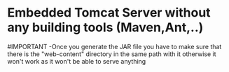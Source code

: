 # Embedded Tomcat Server without any building tools (Maven,Ant,..)

#IMPORTANT
-Once you generate the JAR file you have to make sure that there is the "web-content" directory in the same path with it otherwise it won't work as it won't be able to serve anything
